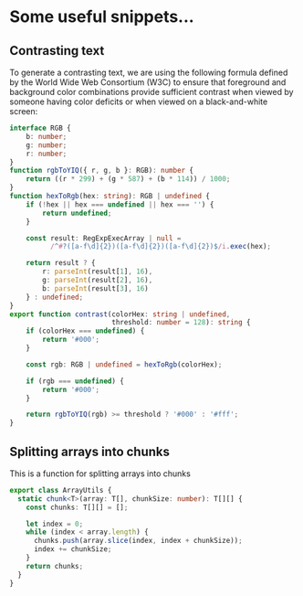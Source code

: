 # Some useful snippets...

## Contrasting text

To generate a contrasting text, we are using the following formula defined by the World Wide Web Consortium (W3C) to ensure that foreground and background color combinations provide sufficient contrast when viewed by someone having color deficits or when viewed on a black-and-white screen:

```ts
interface RGB {
    b: number;
    g: number;
    r: number;
}
function rgbToYIQ({ r, g, b }: RGB): number {
    return ((r * 299) + (g * 587) + (b * 114)) / 1000;
}
function hexToRgb(hex: string): RGB | undefined {
    if (!hex || hex === undefined || hex === '') {
        return undefined;
    }

    const result: RegExpExecArray | null =
          /^#?([a-f\d]{2})([a-f\d]{2})([a-f\d]{2})$/i.exec(hex);

    return result ? {
        r: parseInt(result[1], 16),
        g: parseInt(result[2], 16),
        b: parseInt(result[3], 16)
    } : undefined;
}
export function contrast(colorHex: string | undefined,
                         threshold: number = 128): string {
    if (colorHex === undefined) {
        return '#000';
    }

    const rgb: RGB | undefined = hexToRgb(colorHex);

    if (rgb === undefined) {
        return '#000';
    }

    return rgbToYIQ(rgb) >= threshold ? '#000' : '#fff';
}
```

## Splitting arrays into chunks
This is a function for splitting arrays into chunks

```ts
export class ArrayUtils {
  static chunk<T>(array: T[], chunkSize: number): T[][] {
    const chunks: T[][] = [];

    let index = 0;
    while (index < array.length) {
      chunks.push(array.slice(index, index + chunkSize));
      index += chunkSize;
    }
    return chunks;
  }
}
```
